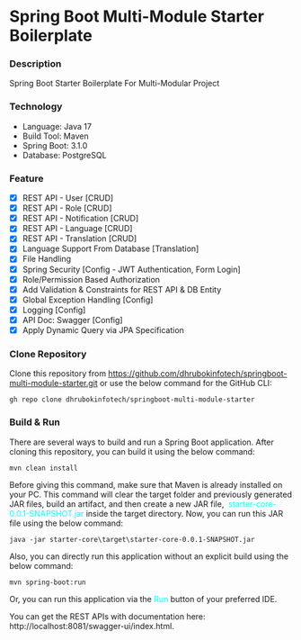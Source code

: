# Spring Boot Multi-Module Starter Boilerplate

### Description
Spring Boot Starter Boilerplate For Multi-Modular Project

### Technology
* Language: Java 17
* Build Tool: Maven
* Spring Boot: 3.1.0
* Database: PostgreSQL

### Feature
- [x] REST API - User [CRUD]
- [x] REST API - Role [CRUD]
- [x] REST API - Notification [CRUD]
- [x] REST API - Language [CRUD]
- [x] REST API - Translation [CRUD]
- [x] Language Support From Database [Translation]
- [x] File Handling
- [x] Spring Security [Config - JWT Authentication, Form Login]
- [x] Role/Permission Based Authorization
- [x] Add Validation & Constraints for REST API & DB Entity
- [x] Global Exception Handling [Config]
- [x] Logging [Config]
- [x] API Doc: Swagger [Config]
- [x] Apply Dynamic Query via JPA Specification

### Clone Repository
Clone this repository from https://github.com/dhrubokinfotech/springboot-multi-module-starter.git or use the below command for the GitHub CLI:

```
gh repo clone dhrubokinfotech/springboot-multi-module-starter
```

### Build & Run
There are several ways to build and run a Spring Boot application. After cloning this repository, you can build it using the below command:

```
mvn clean install
```

Before giving this command, make sure that Maven is already installed on your PC. This command will clear the target folder and previously generated JAR files, build an artifact, and then create a new JAR file,  <span style = "color: cyan">starter-core-0.0.1-SNAPSHOT.jar</span> inside the target directory. Now, you can run this JAR file using the below command:

```
java -jar starter-core\target\starter-core-0.0.1-SNAPSHOT.jar 
```

Also, you can directly run this application without an explicit build using the below command:

```
mvn spring-boot:run
```

Or, you can run this application via the <span style = "color: cyan">Run</span> button of your preferred IDE.

You can get the REST APIs with documentation here: http://localhost:8081/swagger-ui/index.html.